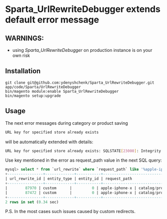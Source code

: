 # Sparta_UrlRewriteDebugger extends default error message
## WARNINGS:
- using *Sparta_UrlRewriteDebugger* on production instance is on your own risk

## Installation
```
git clone git@github.com:ydenyshchenk/Sparta_UrlRewriteDebugger.git app/code/Sparta/UrlRewriteDebugger
bin/magento module:enable Sparta_UrlRewriteDebugger
bin/magento setup:upgrade
```

## Usage
The next error messages during category or product saving
```sh
URL key for specified store already exists
```
will be automatically extended with details:
```sh
URL key for specified store already exists: SQLSTATE[23000]: Integrity constraint violation: 1062 Duplicate entry 'apple-iphone-x' for key 'URL_REWRITE_REQUEST_PATH_STORE_ID'
```
Use key mentioned in the error as request_path value in the next SQL query:
```sql
mysql> select * from `url_rewrite` where `request_path` like '%apple-iphone-x%';
+----------------+-------------+-----------+-------------------------------------------------------------------+-------------------------------+---------------+----------+-------------+------------------+----------+
| url_rewrite_id | entity_type | entity_id | request_path                                                      | target_path                   | redirect_type | store_id | description | is_autogenerated | metadata |
+----------------+-------------+-----------+-------------------------------------------------------------------+-------------------------------+---------------+----------+-------------+------------------+----------+
|        87970 | custom      |         0 | apple-iphone-x | catalog/product/view/id/117 |           302 |        1 | NULL        |                0 | NULL     |
|        87472 | custom      |         0 | apple-iphone-x | catalog/product/view/id/117 |           302 |        2 | NULL        |                0 | NULL     |
+----------------+-------------+-----------+-------------------------------------------------------------------+-------------------------------+---------------+----------+-------------+------------------+----------+
2 rows in set (0.34 sec)

```

P.S. In the most cases such issues caused by custom redirects.
